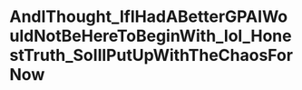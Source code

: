 # AndIThought_IfIHadABetterGPAIWouldNotBeHereToBeginWith_lol_HonestTruth_SoIllPutUpWithTheChaosForNow